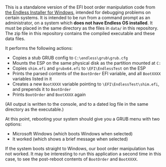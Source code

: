 This is a standalone version of the EFI boot order manipulation code from [the Endless Installer for Windows](https://github.com/endlessm/rufus), intended for debugging problems on certain systems. It is intended to be run from a command prompt as an administrator, on a system which **does not have Endless OS installed**. It must be placed in the same directory as the files in `data/` in this repository. The zip file in this repository contains the compiled executable and these data files.

It performs the following actions:

* Copies a stub GRUB config to `C:\endless\grub\grub.cfg`
* Mounts the ESP on the same physical disk as the partition mounted at `C:`
* Copies `shim.efi` and `grubx64.efi` to `\EFI\EndlessTest` on the ESP
* Prints the parsed contents of the `BootOrder` EFI variable, and all `BootXXXX` variables listed in it
* Creates a new `BootXXXX` variable pointing to `\EFI\EndlessTest\shim.efi`, and prepends it to `BootOrder`
* Prints `BootOrder` and `BootXXXX` again

(All output is written to the console, and to a dated log file in the same directory as the executable.)

At this point, rebooting your system should give you a GRUB menu with two options:

* Microsoft Windows (which boots Windows when selected)
* It worked (which shows a brief message when selected)

If the system boots straight to Windows, our boot order manipulation has not worked. It may be interesting to run this application a second time in this case, to see the post-reboot contents of `BootOrder` and `BootXXXX`.
